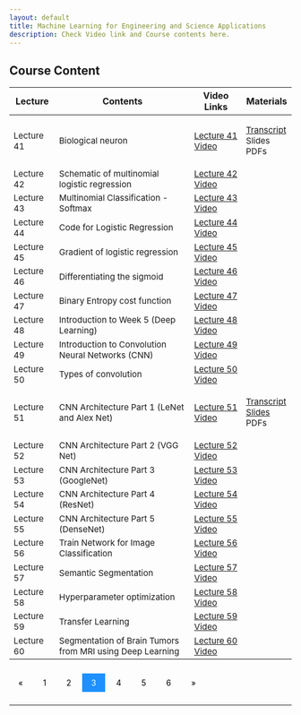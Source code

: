 ```yaml
---
layout: default
title: Machine Learning for Engineering and Science Applications
description: Check Video link and Course contents here.
---
```


## Course Content
<style>
.pagination a {
  color: black;
  float: center;
  padding: 8px 16px;
  text-decoration: none;
  transition: background-color .3s;
}

.pagination a.active {
  background-color: dodgerblue;
  color: white;
}

.pagination a:hover:not(.active) {background-color: #ddd;}
</style>

<table>
<thead>
<tr>
<th>Lecture</th>
<th>Contents</th>
  <th>Video Links</th>
  <th>Materials</th>
</tr>
</thead>
<tbody>
<tr>
<td style="font-size: 15px;">Lecture 41</td>
<td style="font-size: 15px;">Biological neuron</td>
  <td style="font-size: 15px;"><a href="https://youtu.be/PQEpTu47fS4">Lecture 41 Video</a></td>
<td style="font-size: 15px;"><p><a href="https://drive.google.com/drive/folders/1v7Qtk46F1g8k8lVuoPf7KqDjYJq1MhSp">Transcript</a><br>
  Slides<br>
  PDFs</p></td>
</tr>
  <tr>
  <td style="font-size: 15px;">Lecture 42</td>
<td style="font-size: 15px;">Schematic of multinomial logistic regression</td>
  <td style="font-size: 15px;"><a href="https://youtu.be/-JJNKOhkFqA">Lecture 42 Video</a></td>
<td></td>
</tr>
  <tr>
<td style="font-size: 15px;">Lecture 43</td>
<td style="font-size: 15px;">Multinomial Classification - Softmax</td>
  <td style="font-size: 15px;"><a href="https://youtu.be/cM4lmkq8XsU">Lecture 43 Video</a></td>
<td></td>
</tr>
   <tr>
<td style="font-size: 15px;" >Lecture 44</td>
<td style="font-size: 15px;">Code for Logistic Regression</td>
  <td style="font-size: 15px;"><a href="https://youtu.be/v31hgzbge88">Lecture 44 Video</a></td>
<td></td>
</tr>
   <tr>
<td style="font-size: 15px;">Lecture 45</td>
<td style="font-size: 15px;">Gradient of logistic regression</td>
  <td style="font-size: 15px;"><a href="https://youtu.be/xXvgkILaFT4">Lecture 45 Video</a></td>
<td></td>
</tr>
   <tr>
<td style="font-size: 15px;">Lecture 46</td>
<td style="font-size: 15px;">Differentiating the sigmoid</td>
  <td style="font-size: 15px;"><a href="https://youtu.be/pIRHtwRxE3k">Lecture 46 Video</a></td>
<td></td>
</tr>
   <tr>
<td style="font-size: 15px;">Lecture 47</td>
<td style="font-size: 15px;">Binary Entropy cost function</td>
  <td style="font-size: 15px;"><a href="https://youtu.be/2ca_K2rgNVA">Lecture 47 Video</a></td>
<td></td>
</tr>
   <tr>
<td style="font-size: 15px;">Lecture 48</td>
<td style="font-size: 15px;">Introduction to Week 5 (Deep Learning)</td>
  <td style="font-size: 15px;"><a href="https://youtu.be/vBRQXXCnOiE">Lecture 48 Video</a></td>
<td></td>
</tr>
  <tr>
<td style="font-size: 15px;">Lecture 49</td>
<td style="font-size: 15px;">Introduction to Convolution Neural Networks (CNN)</td>
  <td style="font-size: 15px;"><a href="https://youtu.be/cFgASecJGo8">Lecture 49 Video</a></td>
<td></td>
</tr>
  <tr>
<td style="font-size: 15px;">Lecture 50</td>
<td style="font-size: 15px;">Types of convolution</td>
  <td style="font-size: 15px;"><a href="https://youtu.be/gmr18xg4wTg">Lecture 50 Video</a></td>
<td></td>
</tr>
   <tr>
<td style="font-size: 15px;">Lecture 51</td>
<td style="font-size: 15px;">CNN Architecture Part 1 (LeNet and Alex Net)</td>
  <td style="font-size: 15px;"><a href="https://youtu.be/T7t1uTzh3oI">Lecture 51 Video</a></td>
<td style="font-size: 15px;"><p><a href="https://drive.google.com/drive/folders/1v7Qtk46F1g8k8lVuoPf7KqDjYJq1MhSp">Transcript</a><br>
  <a href="">Slides</a><br>
  PDFs</p></td>
</tr>
   <tr>
<td style="font-size: 15px;">Lecture 52</td>
<td style="font-size: 15px;">CNN Architecture Part 2 (VGG Net)</td>
  <td style="font-size: 15px;"><a href="https://youtu.be/GrLaytcy15M">Lecture 52 Video</a></td>
<td></td>
</tr>
   <tr>
<td style="font-size: 15px;">Lecture 53</td>
<td style="font-size: 15px;">CNN Architecture Part 3 (GoogleNet)</td>
  <td style="font-size: 15px;"><a href="https://youtu.be/AUH1hm30VG4">Lecture 53 Video</a></td>
<td></td>
</tr>
   <tr>
<td style="font-size: 15px;">Lecture 54</td>
<td style="font-size: 15px;">CNN Architecture Part 4 (ResNet)</td>
  <td style="font-size: 15px;"><a href="https://youtu.be/iBepeakXC08">Lecture 54 Video</a></td>
<td></td>
</tr>
   <tr>
<td style="font-size: 15px;">Lecture 55</td>
<td style="font-size: 15px;">CNN Architecture Part 5 (DenseNet)</td>
  <td style="font-size: 15px;"><a href="https://youtu.be/oV4YBitzXKw">Lecture 55 Video</a></td>
<td></td>
</tr>
   <tr>
<td style="font-size: 15px;">Lecture 56</td>
<td style="font-size: 15px;">Train Network for Image Classification</td>
  <td style="font-size: 15px;"><a href="https://youtu.be/TFweeMtkRLM">Lecture 56 Video</a></td>
<td></td>
</tr>
   <tr>
<td style="font-size: 15px;">Lecture 57</td>
<td style="font-size: 15px;">Semantic Segmentation</td>
  <td style="font-size: 15px;"><a href="https://youtu.be/_N7HRnBgoCw">Lecture 57 Video</a></td>
<td></td>
</tr>
   <tr>
<td style="font-size: 15px;">Lecture 58</td>
<td style="font-size: 15px;">Hyperparameter optimization</td>
  <td style="font-size: 15px;"><a href="https://youtu.be/lFughnnbBi4">Lecture 58 Video</a></td>
<td></td>
</tr>
   <tr>
<td style="font-size: 15px;">Lecture 59</td>
<td style="font-size: 15px;">Transfer Learning</td>
  <td style="font-size: 15px;"><a href="https://youtu.be/0a8WgnFdTEI">Lecture 59 Video</a></td>
<td></td>
</tr>
   <tr>
<td style="font-size: 15px;">Lecture 60</td>
<td style="font-size: 15px;">Segmentation of Brain Tumors from MRI using Deep Learning</td>
  <td style="font-size: 15px;"><a href="https://youtu.be/PcNqAVNCZrE">Lecture 60 Video</a></td>
<td></td>
</tr>
</tbody>
</table>

<br>
<div class="pagination">
  <a href="course_page2.html">&laquo;</a>
  <a href="course_page.html">1</a>
  <a href="course_page2.html">2</a>
  <a class="active" href="course_page3.html">3</a>
  <a href="course_page4.html">4</a>
  <a href="course_page5.html">5</a>
  <a href="course_page6.html">6</a>
  <a href="course_page4.html">&raquo;</a>
</div>
<br>

---
